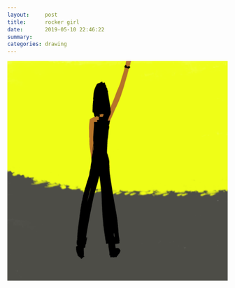 ```yaml
---
layout:     post
title:      rocker girl
date:       2019-05-10 22:46:22
summary:    
categories: drawing
---
```

![rocker girl](/images/diary/rocker-girl.png ".")
